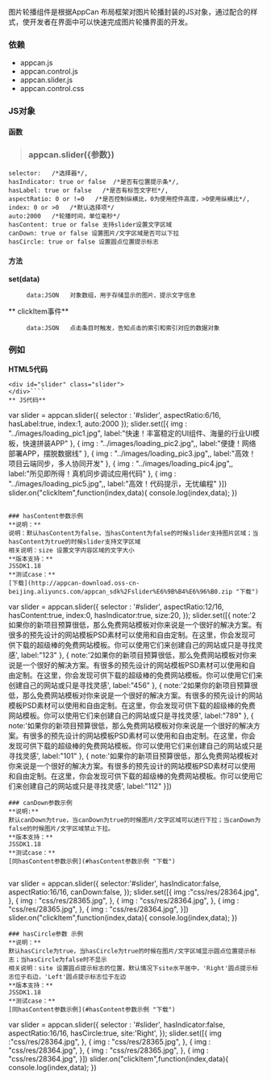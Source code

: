 ﻿ 图片轮播组件是根据AppCan 布局框架对图片轮播封装的JS对象，通过配合的样式，使开发者在界面中可以快速完成图片轮播界面的开发。
### 依赖
- appcan.js
- appcan.control.js
- appcan.slider.js
- appcan.control.css

### JS对象
  #### 函数
  >###  appcan.slider({参数})
  
    selector:   /*选择器*/, 
    hasIndicator: true or false  /*是否有位置提示条*/, 
    hasLabel: true or false   /*是否有标签文字栏*/, 
    aspectRatio: 0 or !=0   /*是否控制纵横比，0为使用控件高度，>0使用纵横比*/, 
    index: 0 or >0   /*默认选择项*/ 
    auto:2000   /*轮播时间，单位毫秒*/ 
	hasContent: true or false 支持slider设置文字区域
	canDown: true or false 设置图片/文字区域是否可以下拉
	hasCircle: true or false 设置圆点位置提示标志
  #### 方法
**set(data)**
````
     data:JSON   对象数组，用于存储显示的图片、提示文字信息 
````
** clickItem事件**
````
     data:JSON   点击条目时触发，告知点击的索引和索引对应的数据对象 
````

### 例如


**HTML5代码**
````
<div id="slider" class="slider">
</div>````
** JS代码**
 ````
var slider = appcan.slider({
      selector : '#slider',
      aspectRatio:6/16,
      hasLabel:true,
      index:1,
      auto:2000
  });
  slider.set([{
      img : "../images/loading_pic1.jpg",
      label:"快速！丰富稳定的UI组件、海量的行业UI模板，快速拼装APP"
  }, {
      img : "../images/loading_pic2.jpg",,
      label:"便捷！网络部署APP，摆脱数据线"
  }, {
      img : "../images/loading_pic3.jpg",,
      label:"高效！项目云端同步，多人协同开发"
  }, {
      img : "../images/loading_pic4.jpg",,
      label:"所见即所得！真机同步调试应用代码"
  }, {
      img : "../images/loading_pic5.jpg",,
      label:"高效！代码提示，无忧编程"
  }])
  slider.on("clickItem",function(index,data){
      console.log(index,data);
  })
  ````
  
 ### hasContent参数示例
**说明：**
说明：默认hasContent为false，当hasContent为false的时候slider支持图片区域；当hasContent为true的时候slider支持文字区域
相关说明：size 设置文字内容区域的文字大小
**版本支持：**
JSSDK1.18
**测试case：**
[下载](http://appcan-download.oss-cn-beijing.aliyuncs.com/appcan_sdk%2Fslider%E6%9B%B4%E6%96%B0.zip "下载")
````
var slider = appcan.slider({
  selector : '#slider',
  aspectRatio:12/16,
  hasContent:true,
  index:0,
  hasIndicator:true,
  size:20,
});
slider.set([{
    note:'2如果你的新项目预算很低，那么免费网站模板对你来说是一个很好的解决方案。有很多的预先设计的网站模板PSD素材可以使用和自由定制。在这里，你会发现可供下载的超级棒的免费网站模板。你可以使用它们来创建自己的网站或只是寻找灵感',
    label:"123"
}, {
    note:'2如果你的新项目预算很低，那么免费网站模板对你来说是一个很好的解决方案。有很多的预先设计的网站模板PSD素材可以使用和自由定制。在这里，你会发现可供下载的超级棒的免费网站模板。你可以使用它们来创建自己的网站或只是寻找灵感',
    label:"456"
}, {
   note:'2如果你的新项目预算很低，那么免费网站模板对你来说是一个很好的解决方案。有很多的预先设计的网站模板PSD素材可以使用和自由定制。在这里，你会发现可供下载的超级棒的免费网站模板。你可以使用它们来创建自己的网站或只是寻找灵感',
    label:"789"
}, {
    note:'如果你的新项目预算很低，那么免费网站模板对你来说是一个很好的解决方案。有很多的预先设计的网站模板PSD素材可以使用和自由定制。在这里，你会发现可供下载的超级棒的免费网站模板。你可以使用它们来创建自己的网站或只是寻找灵感',
    label:"101"
}, {
    note:'如果你的新项目预算很低，那么免费网站模板对你来说是一个很好的解决方案。有很多的预先设计的网站模板PSD素材可以使用和自由定制。在这里，你会发现可供下载的超级棒的免费网站模板。你可以使用它们来创建自己的网站或只是寻找灵感',
    label:"112"
}])
````
### canDown参数示例
**说明:**
默认canDown为true，当canDown为true的时候图片/文字区域可以进行下拉；当canDown为false的时候图片/文字区域禁止下拉。
**版本支持：**
JSSDK1.18
**测试case：**
[同hasContent参数示例](#hasContent参数示例 "下载")
 
````
 var slider = appcan.slider({
 selector:'#slider',
 hasIndicator:false,
 aspectRatio:16/16,
 canDown:false,
});
slider.set([{
    img :"css/res/28364.jpg", 
}, {
    img : "css/res/28365.jpg",
}, {
   img : "css/res/28364.jpg",
}, {
    img : "css/res/28365.jpg",
}, {
    img : "css/res/28364.jpg",
}])
 slider.on("clickItem",function(index,data){
      console.log(index,data);
      })
````
### hasCircle参数 示例
**说明：**
默认hasCircle为true，当hasCircle为true的时候在图片/文字区域显示圆点位置提示标志；当hasCircle为false时不显示
相关说明：site 设置圆点提示标志的位置，默认情况下site水平居中，'Right'圆点提示标志位于右边，'Left'圆点提示标志位于左边
**版本支持：**
JSSDK1.18
**测试case：**
[同hasContent参数示例](#hasContent参数示例 "下载")

````
var slider = appcan.slider({
 selector : '#slider',
 hasIndicator:false,
 aspectRatio:16/16,
 hasCircle:true,
 site:'Right',
});
slider.set([{
    img :"css/res/28364.jpg", 
}, {
    img : "css/res/28365.jpg",
}, {
   img : "css/res/28364.jpg",
}, {
    img : "css/res/28365.jpg",
}, {
    img : "css/res/28364.jpg",
}])
 slider.on("clickItem",function(index,data){
      console.log(index,data);
  })

````